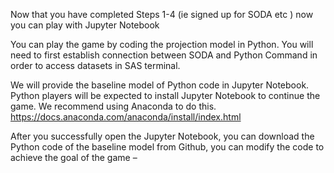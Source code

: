 Now that you have completed Steps 1-4 (ie signed up for SODA etc ) now you can play with Jupyter Notebook 

You can play the game by coding the projection model in Python. You will need to first establish connection between SODA and Python Command in order to access datasets in SAS terminal.

We will provide the baseline model of Python code in Jupyter Notebook. Python players will be expected to install Jupyter Notebook to continue the game. We recommend using Anaconda to do this.  
https://docs.anaconda.com/anaconda/install/index.html

After you successfully open the Jupyter Notebook, you can download the Python code of the baseline model from Github, you can modify the code to achieve the goal of the game –
